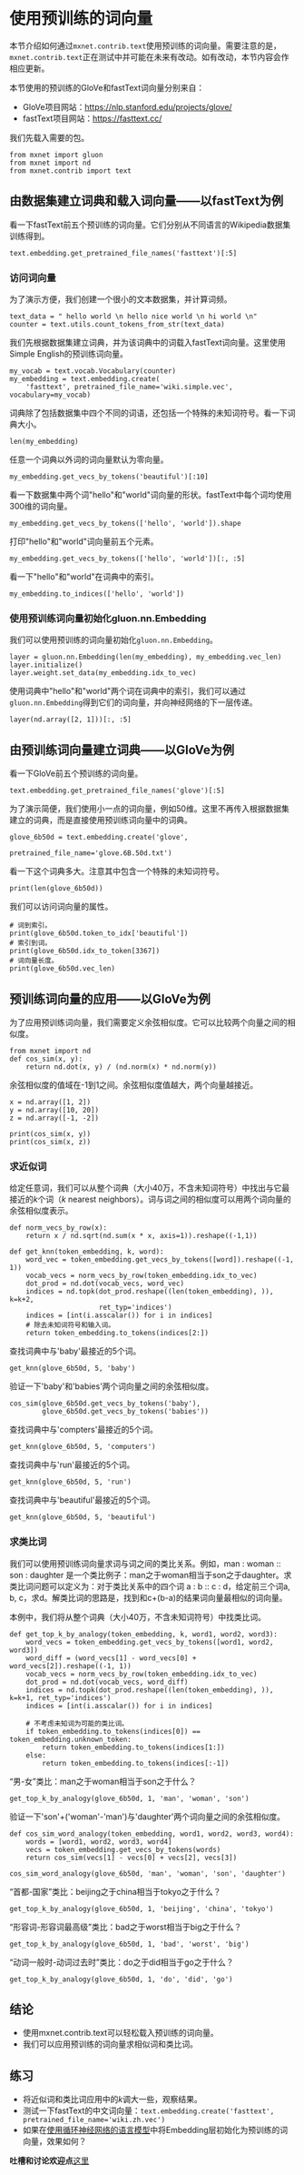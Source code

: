 # 使用预训练的词向量

本节介绍如何通过`mxnet.contrib.text`使用预训练的词向量。需要注意的是，`mxnet.contrib.text`正在测试中并可能在未来有改动。如有改动，本节内容会作相应更新。

本节使用的预训练的GloVe和fastText词向量分别来自：

* GloVe项目网站：https://nlp.stanford.edu/projects/glove/
* fastText项目网站：https://fasttext.cc/

我们先载入需要的包。

```{.python .input  n=1}
from mxnet import gluon
from mxnet import nd
from mxnet.contrib import text
```

## 由数据集建立词典和载入词向量——以fastText为例

看一下fastText前五个预训练的词向量。它们分别从不同语言的Wikipedia数据集训练得到。

```{.python .input  n=34}
text.embedding.get_pretrained_file_names('fasttext')[:5]
```

### 访问词向量

为了演示方便，我们创建一个很小的文本数据集，并计算词频。

```{.python .input  n=3}
text_data = " hello world \n hello nice world \n hi world \n"
counter = text.utils.count_tokens_from_str(text_data)
```

我们先根据数据集建立词典，并为该词典中的词载入fastText词向量。这里使用Simple English的预训练词向量。

```{.python .input  n=4}
my_vocab = text.vocab.Vocabulary(counter)
my_embedding = text.embedding.create(
    'fasttext', pretrained_file_name='wiki.simple.vec', vocabulary=my_vocab)
```

词典除了包括数据集中四个不同的词语，还包括一个特殊的未知词符号。看一下词典大小。

```{.python .input}
len(my_embedding)
```

任意一个词典以外词的词向量默认为零向量。

```{.python .input}
my_embedding.get_vecs_by_tokens('beautiful')[:10]
```

看一下数据集中两个词"hello"和"world"词向量的形状。fastText中每个词均使用300维的词向量。

```{.python .input  n=5}
my_embedding.get_vecs_by_tokens(['hello', 'world']).shape
```

打印"hello"和"world"词向量前五个元素。

```{.python .input  n=6}
my_embedding.get_vecs_by_tokens(['hello', 'world'])[:, :5]
```

看一下"hello"和"world"在词典中的索引。

```{.python .input  n=7}
my_embedding.to_indices(['hello', 'world'])
```

### 使用预训练词向量初始化gluon.nn.Embedding

我们可以使用预训练的词向量初始化`gluon.nn.Embedding`。

```{.python .input  n=8}
layer = gluon.nn.Embedding(len(my_embedding), my_embedding.vec_len)
layer.initialize()
layer.weight.set_data(my_embedding.idx_to_vec)
```

使用词典中"hello"和"world"两个词在词典中的索引，我们可以通过`gluon.nn.Embedding`得到它们的词向量，并向神经网络的下一层传递。

```{.python .input  n=9}
layer(nd.array([2, 1]))[:, :5]
```

## 由预训练词向量建立词典——以GloVe为例

看一下GloVe前五个预训练的词向量。

```{.python .input  n=35}
text.embedding.get_pretrained_file_names('glove')[:5]
```

为了演示简便，我们使用小一点的词向量，例如50维。这里不再传入根据数据集建立的词典，而是直接使用预训练词向量中的词典。

```{.python .input  n=11}
glove_6b50d = text.embedding.create('glove', 
                                    pretrained_file_name='glove.6B.50d.txt')
```

看一下这个词典多大。注意其中包含一个特殊的未知词符号。

```{.python .input}
print(len(glove_6b50d))
```

我们可以访问词向量的属性。

```{.python .input  n=12}
# 词到索引。
print(glove_6b50d.token_to_idx['beautiful'])
# 索引到词。
print(glove_6b50d.idx_to_token[3367])
# 词向量长度。
print(glove_6b50d.vec_len)
```

## 预训练词向量的应用——以GloVe为例

为了应用预训练词向量，我们需要定义余弦相似度。它可以比较两个向量之间的相似度。

```{.python .input  n=13}
from mxnet import nd
def cos_sim(x, y):
    return nd.dot(x, y) / (nd.norm(x) * nd.norm(y))
```

余弦相似度的值域在-1到1之间。余弦相似度值越大，两个向量越接近。

```{.python .input  n=14}
x = nd.array([1, 2])
y = nd.array([10, 20])
z = nd.array([-1, -2])

print(cos_sim(x, y))
print(cos_sim(x, z))
```

### 求近似词

给定任意词，我们可以从整个词典（大小40万，不含未知词符号）中找出与它最接近的$k$个词（$k$ nearest neighbors）。词与词之间的相似度可以用两个词向量的余弦相似度表示。

```{.python .input}
def norm_vecs_by_row(x):
    return x / nd.sqrt(nd.sum(x * x, axis=1)).reshape((-1,1))

def get_knn(token_embedding, k, word):
    word_vec = token_embedding.get_vecs_by_tokens([word]).reshape((-1, 1))
    vocab_vecs = norm_vecs_by_row(token_embedding.idx_to_vec)
    dot_prod = nd.dot(vocab_vecs, word_vec)
    indices = nd.topk(dot_prod.reshape((len(token_embedding), )), k=k+2,
                      ret_typ='indices')
    indices = [int(i.asscalar()) for i in indices]
    # 除去未知词符号和输入词。
    return token_embedding.to_tokens(indices[2:])
```

查找词典中与'baby'最接近的5个词。

```{.python .input}
get_knn(glove_6b50d, 5, 'baby')
```

验证一下'baby'和'babies'两个词向量之间的余弦相似度。

```{.python .input}
cos_sim(glove_6b50d.get_vecs_by_tokens('baby'),
        glove_6b50d.get_vecs_by_tokens('babies'))
```

查找词典中与'compters'最接近的5个词。

```{.python .input}
get_knn(glove_6b50d, 5, 'computers')
```

查找词典中与'run'最接近的5个词。

```{.python .input}
get_knn(glove_6b50d, 5, 'run')
```

查找词典中与'beautiful'最接近的5个词。

```{.python .input}
get_knn(glove_6b50d, 5, 'beautiful')
```

### 求类比词

我们可以使用预训练词向量求词与词之间的类比关系。例如，man : woman :: son : daughter 是一个类比例子：man之于woman相当于son之于daughter。求类比词问题可以定义为：对于类比关系中的四个词 a : b :: c : d，给定前三个词a, b, c，求d。解类比词的思路是，找到和c+(b-a)的结果词向量最相似的词向量。

本例中，我们将从整个词典（大小40万，不含未知词符号）中找类比词。

```{.python .input  n=17}
def get_top_k_by_analogy(token_embedding, k, word1, word2, word3):
    word_vecs = token_embedding.get_vecs_by_tokens([word1, word2, word3])
    word_diff = (word_vecs[1] - word_vecs[0] + word_vecs[2]).reshape((-1, 1))
    vocab_vecs = norm_vecs_by_row(token_embedding.idx_to_vec)
    dot_prod = nd.dot(vocab_vecs, word_diff)
    indices = nd.topk(dot_prod.reshape((len(token_embedding), )), k=k+1, ret_typ='indices')
    indices = [int(i.asscalar()) for i in indices]

    # 不考虑未知词为可能的类比词。
    if token_embedding.to_tokens(indices[0]) == token_embedding.unknown_token:
        return token_embedding.to_tokens(indices[1:])
    else:
        return token_embedding.to_tokens(indices[:-1])
```

“男-女”类比：man之于woman相当于son之于什么？

```{.python .input  n=18}
get_top_k_by_analogy(glove_6b50d, 1, 'man', 'woman', 'son')
```

验证一下'son'+('woman'-'man')与'daughter'两个词向量之间的余弦相似度。

```{.python .input}
def cos_sim_word_analogy(token_embedding, word1, word2, word3, word4):
    words = [word1, word2, word3, word4]
    vecs = token_embedding.get_vecs_by_tokens(words)
    return cos_sim(vecs[1] - vecs[0] + vecs[2], vecs[3])

cos_sim_word_analogy(glove_6b50d, 'man', 'woman', 'son', 'daughter')
```

“首都-国家”类比：beijing之于china相当于tokyo之于什么？

```{.python .input  n=19}
get_top_k_by_analogy(glove_6b50d, 1, 'beijing', 'china', 'tokyo')
```

“形容词-形容词最高级”类比：bad之于worst相当于big之于什么？

```{.python .input  n=20}
get_top_k_by_analogy(glove_6b50d, 1, 'bad', 'worst', 'big')
```

“动词一般时-动词过去时”类比：do之于did相当于go之于什么？

```{.python .input  n=21}
get_top_k_by_analogy(glove_6b50d, 1, 'do', 'did', 'go')
```

## 结论

* 使用mxnet.contrib.text可以轻松载入预训练的词向量。
* 我们可以应用预训练的词向量求相似词和类比词。


## 练习

* 将近似词和类比词应用中的$k$调大一些，观察结果。
* 测试一下fastText的中文词向量：`text.embedding.create('fasttext', pretrained_file_name='wiki.zh.vec')`
* 如果在[使用循环神经网络的语言模型](../chapter_recurrent-neural-networks/rnn-gluon.md)中将Embedding层初始化为预训练的词向量，效果如何？


**吐槽和讨论欢迎点**[这里](https://discuss.gluon.ai/t/topic/4372)
